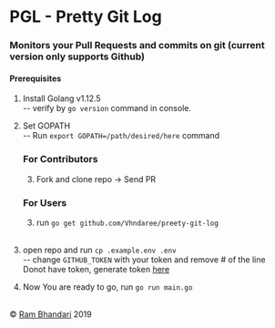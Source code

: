 # PGL - Pretty Git Log
### Monitors your Pull Requests and commits on git (current version only supports Github)

#### Prerequisites
1. Install Golang v1.12.5 <br/>
    -- verify by `go version` command in console.
2. Set GOPATH <br/>
    -- Run `export GOPATH=/path/desired/here` command 
    
    ### For Contributors
    3. Fork and clone repo -> Send PR

    ### For Users
    3. run `go get github.com/Vhndaree/preety-git-log` <br/><br/>
4. open repo and run `cp .example.env .env` <br/>
  -- change `GITHUB_TOKEN` with your token and remove # of the line<br/>
    Donot have token, generate token [here](https://github.com/settings/tokens/new?scopes=&description=pgl) 
5. Now You are ready to go, run `go run main.go` <br/> <br/>


&copy; [Ram Bhandari](https://github.com/Vhndaree ) 2019
